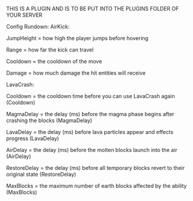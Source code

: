 THIS IS A PLUGIN AND IS TO BE PUT INTO THE PLUGINS FOLDER OF YOUR SERVER

Config Rundown: AirKick:

JumpHeight = how high the player jumps before hovering

Range = how far the kick can travel

Cooldown = the cooldown of the move

Damage = how much damage the hit entities will receive



LavaCrash:


Cooldown = the cooldown time before you can use LavaCrash again (Cooldown)

MagmaDelay = the delay (ms) before the magma phase begins after crashing the blocks (MagmaDelay)

LavaDelay = the delay (ms) before lava particles appear and effects progress (LavaDelay)

AirDelay = the delay (ms) before the molten blocks launch into the air (AirDelay)

RestoreDelay = the delay (ms) before all temporary blocks revert to their original state (RestoreDelay)

MaxBlocks = the maximum number of earth blocks affected by the ability (MaxBlocks)
